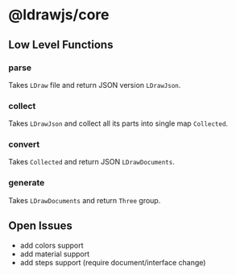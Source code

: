 # @ldrawjs/core

## Low Level Functions

### parse

Takes `LDraw` file and return JSON version `LDrawJson`.

### collect

Takes `LDrawJson` and collect all its parts into single map `Collected`.

### convert

Takes `Collected` and return JSON `LDrawDocuments`.

### generate

Takes `LDrawDocuments` and return `Three` group.


## Open Issues

* add colors support
* add material support
* add steps support (require document/interface change)
